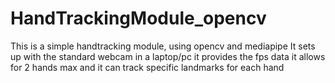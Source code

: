# HandTrackingModule_opencv
This is a simple handtracking module, using opencv and mediapipe
  It sets up with the standard webcam in a laptop/pc
  it provides the fps data
  it allows for 2 hands max
   and it can track specific landmarks for each hand
   
   
